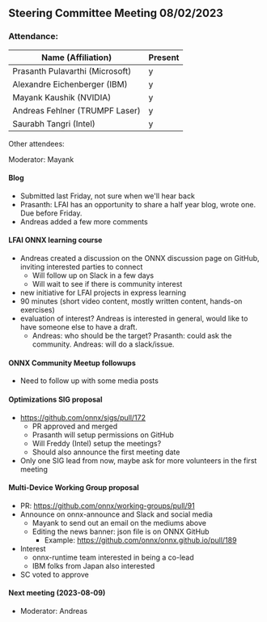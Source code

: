 ## Steering Committee Meeting 08/02/2023

### Attendance:

| Name (Affiliation)              | Present  |
| ------------------------------- | -------- |
| Prasanth Pulavarthi (Microsoft) | y  |
| Alexandre Eichenberger (IBM)    | y |
| Mayank Kaushik (NVIDIA)         | y |
| Andreas Fehlner (TRUMPF Laser)  | y |
| Saurabh Tangri (Intel)          | y |

Other attendees:

Moderator: Mayank

#### Blog
  - Submitted last Friday, not sure when we'll hear back
  - Prasanth: LFAI has an opportunity to share a half year blog, wrote one. Due before Friday.
  - Andreas added a few more comments

#### LFAI ONNX learning course
 - Andreas created a discussion on the ONNX discussion page on GitHub, inviting interested parties to connect
   - Will follow up on Slack in a few days
   - Will wait to see if there is community interest
 - new initiative for LFAI projects in express learning
 - 90 minutes (short video content, mostly written content, hands-on exercises)
 - evaluation of interest? Andreas is interested in general, would like to have someone else to have a draft.
   - Andreas: who should be the target? Prasanth: could ask the community. Andreas: will do a slack/issue. 

#### ONNX Community Meetup followups
 - Need to follow up with some media posts 

#### Optimizations SIG proposal
 - https://github.com/onnx/sigs/pull/172
   - PR approved and merged
   - Prasanth will setup permissions on GitHub
   - Will Freddy (Intel) setup the meetings?
   - Should also announce the first meeting date
 - Only one SIG lead from now, maybe ask for more volunteers in the first meeting

#### Multi-Device Working Group proposal
 - PR: https://github.com/onnx/working-groups/pull/91
 - Announce on onnx-announce and Slack and social media
   - Mayank to send out an email on the mediums above
   - Editing the news banner: json file is on ONNX GitHub
     - Example: https://github.com/onnx/onnx.github.io/pull/189
 - Interest
   - onnx-runtime team interested in being a co-lead
   - IBM folks from Japan also interested
 - SC voted to approve

#### Next meeting (2023-08-09)
  - Moderator: Andreas

